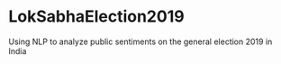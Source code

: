 # LokSabhaElection2019
Using NLP to analyze public sentiments on the general election 2019 in India
